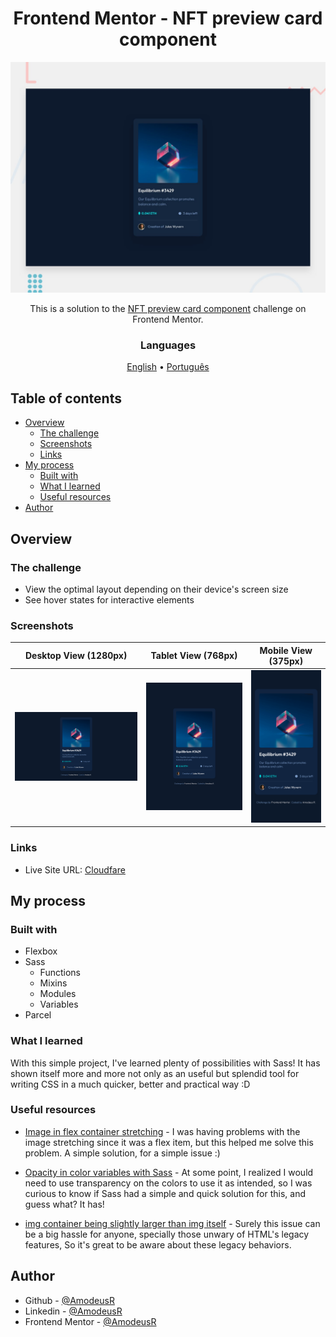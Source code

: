 <!-- markdownlint-disable MD033 -->
<h1 align="center">Frontend Mentor - NFT preview card component</h1>

<!-- ![Design preview for the NFT preview card component coding challenge](./design/desktop-preview.jpg) -->

<img src="./design/desktop-preview.jpg" alt="Design preview for the NFT preview card component coding challenge" />

<p align="center">This is a solution to the <a href="">NFT preview card component</a> challenge on Frontend Mentor.</p>

<h3 align="center">Languages</h3>
<p align="center">
  <a href="#">English</a> • <a href="./lang/README.pt-br.md">Português</a>
</p>
<!-- markdownlint-enable MD033 -->

## Table of contents

- [Overview](#overview)
  - [The challenge](#the-challenge)
  - [Screenshots](#screenshots)
  - [Links](#links)
- [My process](#my-process)
  - [Built with](#built-with)
  - [What I learned](#what-i-learned)
  - [Useful resources](#useful-resources)
- [Author](#author)

## Overview

### The challenge

- View the optimal layout depending on their device's screen size
- See hover states for interactive elements

### Screenshots

| Desktop View (1280px) | Tablet View (768px) | Mobile View (375px)|
|-------|-------|-------|
|![Desktop View (1280px)](./page-models/desktop.png)|![iPad View (768px)](./page-models/tablet.png)|![iPhone View (375px)](./page-models/mobile.png)|

### Links

- Live Site URL: [Cloudfare](https://fm--nft-preview-card.pages.dev/)

## My process

### Built with

- Flexbox
- Sass
  - Functions
  - Mixins
  - Modules
  - Variables
- Parcel

### What I learned

With this simple project, I've learned plenty of possibilities with Sass! It has shown itself more and more not only as an useful but splendid tool for writing CSS in a much quicker, better and practical way :D

### Useful resources

- [Image in flex container stretching](https://techstacker.com/how-to-prevent-image-stretching-with-flexbox/) - I was having problems with the image stretching since it was a flex item, but this helped me solve this problem. A simple solution, for a simple issue :)

- [Opacity in color variables with Sass](https://stackoverflow.com/questions/21189495/setting-opacity-on-primary-color-in-sass) - At some point, I realized I would need to use transparency on the colors to use it as intended, so I was curious to know if Sass had a simple and quick solution for this, and guess what? It has!

- [img container being slightly larger than img itself](https://stackoverflow.com/questions/11126685/why-does-container-div-insist-on-being-slightly-larger-than-img-or-svg-content) - Surely this issue can be a big hassle for anyone, specially those unwary of HTML's legacy features, So it's great to be aware about these legacy behaviors.

## Author

- Github - [@AmodeusR](https://github.com/amodeusr)
- Linkedin - [@AmodeusR](https://www.linkedin.com/in/AmodeusR)
- Frontend Mentor - [@AmodeusR](https://www.frontendmentor.io/profile/AmodeusR)
